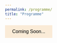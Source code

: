 ```yaml
---
permalink: /programme/
title: "Programme"
---
```

<html>
<head>
<!-- <link rel="stylesheet" href="https://cdnjs.cloudflare.com/ajax/libs/font-awesome/4.7.0/css/font-awesome.min.css">
<meta name="viewport" content="width=device-width, initial-scale=1"> -->
<style>
.buttonload {
  background-color: #faebd7; 
  border: none; /* Remove borders */
  color: black; 
  padding: 12px 24px; /* Some padding */
  font-size: 16px; /* Set a font-size */
}

/* Add a right margin to each icon */
.fa {
  margin-left: -12px;
  margin-right: 8px;
}
</style>
</head>
<body>

<button class="buttonload">
  <i class="fa fa-circle-o-notch fa-spin"></i>Coming Soon...
</button>

</body>
</html>
